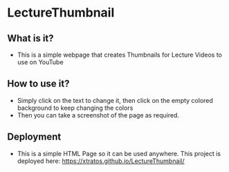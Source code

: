 # LectureThumbnail
## What is it?
- This is a simple webpage that creates Thumbnails for Lecture Videos to use on YouTube
## How to use it?
- Simply click on the text to change it, then click on the empty colored background to keep changing the colors
- Then you can take a screenshot of the page as required.
## Deployment
- This is a simple HTML Page so it can be used anywhere. This project is deployed here: https://xtratos.github.io/LectureThumbnail/
